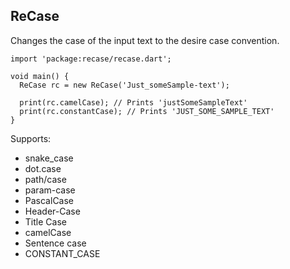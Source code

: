 ## ReCase ##

Changes the case of the input text to the desire case convention.

    import 'package:recase/recase.dart';

    void main() {
      ReCase rc = new ReCase('Just_someSample-text');

      print(rc.camelCase); // Prints 'justSomeSampleText'
      print(rc.constantCase); // Prints 'JUST_SOME_SAMPLE_TEXT'
    }

Supports:
* snake_case
* dot.case
* path/case
* param-case
* PascalCase
* Header-Case
* Title Case
* camelCase
* Sentence case
* CONSTANT_CASE
